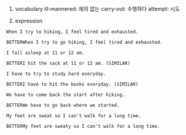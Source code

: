 1. vocabulary
ill-mannered: 예의 없는
carry-out: 수행하다
attempt: 시도

2. expression
```
When I try to hiking, I feel tired and exhausted.

BETTERWhen I try to go hiking, I feel tired and exhausted.
```
```
I fall asleep at 11 or 12 am.

BETTERI hit the sack at 11 or 12 am. (SIMILAR)
```
```
I have to try to study hard everyday.

BETTERI have to hit the books everyday. (SIMILAR)
```
```
We have to come back the start after hiking.

BETTERWe have to go back where we started.
```
```
My feet are sweat so I can't walk for a long time.

BETTERMy feet are sweaty so I can't walk for a long time.
```
